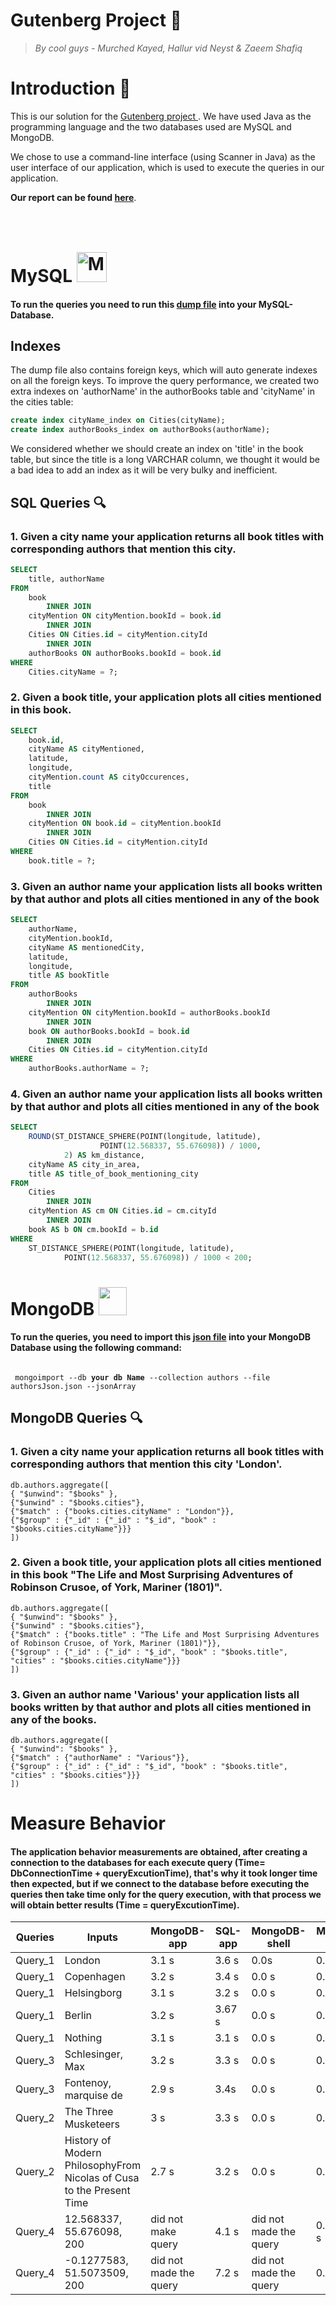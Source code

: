 # Gutenberg Project <g-emoji class="g-emoji" alias="book" fallback-src="https://github.githubassets.com/images/icons/emoji/unicode/1f4d6.png">📖</g-emoji>

> _By cool guys - Murched Kayed, Hallur vid Neyst & Zaeem Shafiq_

<h1>Introduction <g-emoji class="g-emoji" alias="memo" fallback-src="https://github.githubassets.com/images/icons/emoji/unicode/1f4dd.png">📝</g-emoji></h1>

<p>This is our solution for the <a href="https://github.com/datsoftlyngby/soft2019spring-databases/tree/master/Exam"> Gutenberg project </a>. We have used Java as the programming language and the two databases used are MySQL and MongoDB.
</p>
<p>We chose to use a command-line interface (using Scanner in Java) as the user interface of our application, which is used to execute the queries in our application.</p>

<Strong>Our report can be found <a href="https://github.com/Hallur20/GutenbergDatabaseExamProject/blob/master/Gutenberg%20rapport.pdf">here</a></strong>.

<h1>MySQL <img src="http://icons.iconarchive.com/icons/papirus-team/papirus-apps/48/mysql-workbench-icon.png" style="margin-top:40px;" title="Mysql-workbench" alt="Mysql-workbench icon" width="48" height="48"></h1>

<h4>To run the queries you need to run this <a href="https://github.com/Hallur20/GutenbergDatabaseExamProject/blob/master/Dump20190530.sql">dump file</a> into your MySQL-Database.</h4>

<h2>Indexes</h2>

<p>The dump file also contains foreign keys, which will auto generate indexes on all the foreign keys.
To improve the query performance, we created two extra indexes on 'authorName' in the authorBooks table and 'cityName' in the cities table:
</p>

```sql
create index cityName_index on Cities(cityName);
create index authorBooks_index on authorBooks(authorName);
```

<p>We considered whether we should create an index on 'title' in the book table, but since the title is a long VARCHAR column, we thought it would be a bad idea to add an index as it will be very bulky and inefficient.</p>

<h2>SQL Queries <g-emoji class="g-emoji" alias="mag" fallback-src="https://github.githubassets.com/images/icons/emoji/unicode/1f50d.png">🔍</g-emoji></h2>

<h3>1. Given a city name your application returns all book titles with corresponding authors that mention this city.</h3>

```sql
SELECT 
    title, authorName
FROM
    book
        INNER JOIN
    cityMention ON cityMention.bookId = book.id
        INNER JOIN
    Cities ON Cities.id = cityMention.cityId
        INNER JOIN
    authorBooks ON authorBooks.bookId = book.id
WHERE
    Cities.cityName = ?;
```
<h3>2. Given a book title, your application plots all cities mentioned in this book.</h3>

```sql
SELECT 
    book.id,
    cityName AS cityMentioned,
    latitude,
    longitude,
    cityMention.count AS cityOccurences,
    title
FROM
    book
        INNER JOIN
    cityMention ON book.id = cityMention.bookId
        INNER JOIN
    Cities ON Cities.id = cityMention.cityId
WHERE
    book.title = ?;
```

<h3>3. Given an author name your application lists all books written by that author and plots all cities mentioned in any of the book</h3>

```sql
SELECT 
    authorName,
    cityMention.bookId,
    cityName AS mentionedCity,
    latitude,
    longitude,
    title AS bookTitle
FROM
    authorBooks
        INNER JOIN
    cityMention ON cityMention.bookId = authorBooks.bookId
        INNER JOIN
    book ON authorBooks.bookId = book.id
        INNER JOIN
    Cities ON Cities.id = cityMention.cityId
WHERE
    authorBooks.authorName = ?;
```
<h3>4. Given an author name your application lists all books written by that author and plots all cities mentioned in any of the book</h3>

```sql
SELECT 
    ROUND(ST_DISTANCE_SPHERE(POINT(longitude, latitude),
                    POINT(12.568337, 55.676098)) / 1000,
            2) AS km_distance,
    cityName AS city_in_area,
    title AS title_of_book_mentioning_city
FROM
    Cities
        INNER JOIN
    cityMention AS cm ON Cities.id = cm.cityId
        INNER JOIN
    book AS b ON cm.bookId = b.id
WHERE
    ST_DISTANCE_SPHERE(POINT(longitude, latitude),
            POINT(12.568337, 55.676098)) / 1000 < 200;
```

<h1>MongoDB <img style="-webkit-user-select: none;" src="https://sitejerk.com/images/mongodb-png-10.png" width="45" height="45"></h1>

<h4>To run the queries, you need to import this <a href="https://github.com/Hallur20/GutenbergDatabaseExamProject/blob/master/authorsJson.json">json file</a> into your MongoDB Database using the following command:</h4>

<code>
 mongoimport --db <strong>your db Name</strong> --collection authors --file authorsJson.json --jsonArray
</code>

<h2>MongoDB Queries <g-emoji class="g-emoji" alias="mag" fallback-src="https://github.githubassets.com/images/icons/emoji/unicode/1f50d.png">🔍</g-emoji></h2>

<h3>1. Given a city name your application returns all book titles with corresponding authors that mention this city 'London'.</h3>

```mongo
db.authors.aggregate([
{ "$unwind": "$books" },
{"$unwind" : "$books.cities"},
{"$match" : {"books.cities.cityName" : "London"}},
{"$group" : {"_id" : {"_id" : "$_id", "book" : "$books.cities.cityName"}}}
])
```

<h3>2. Given a book title, your application plots all cities mentioned in this book "The Life and Most Surprising Adventures of Robinson Crusoe, of York, Mariner (1801)".</h3>

```mongo
db.authors.aggregate([
{ "$unwind": "$books" },
{"$unwind" : "$books.cities"},
{"$match" : {"books.title" : "The Life and Most Surprising Adventures of Robinson Crusoe, of York, Mariner (1801)"}},
{"$group" : {"_id" : {"_id" : "$_id", "book" : "$books.title", "cities" : "$books.cities.cityName"}}}
])
```

<h3>3. Given an author name 'Various' your application lists all books written by that author and plots all cities mentioned in any of the books.</h3>

```mongo
db.authors.aggregate([
{ "$unwind": "$books" },
{"$match" : {"authorName" : "Various"}},
{"$group" : {"_id" : {"_id" : "$_id", "book" : "$books.title", "cities" : "$books.cities"}}}
])
```
<h1>Measure Behavior</h1>
<h4>The application behavior measurements are obtained, after creating a connection to the databases for each execute query (Time= DbConnectionTime + queryExcutionTime), that's why it took longer time then expected, but if we connect to the database before executing the queries then take time only for the query execution, with that process we will obtain better results  (Time =  queryExcutionTime).</h4>
 
<table>
<thead>
<tr>
<th>Queries</th>
<th>Inputs</th>
<th>MongoDB-app</th>
<th>SQL-app</th>
<th>MongoDB-shell</th>
<th>MySQL-shell</th>
</tr>
</thead>
<tbody>
<tr>
<td>Query_1</td>
<td>London</td>
<td>3.1 s</td>
<td>3.6 s</td>
<td>0.0s</td>
<td>0.016 s</td>
</tr>
<tr>
<td>Query_1</td>
<td>Copenhagen</td>
<td>3.2 s</td>
<td>3.4 s</td>
<td>0.0 s</td>
<td>0.0 s</td>
</tr>
<tr>
<td>Query_1</td>
<td>Helsingborg</td>
<td>3.1 s</td>
<td>3.2 s</td>
<td>0.0 s</td>
<td>0.0 s</td>
</tr>
<tr>
<td>Query_1</td>
<td>Berlin</td>
<td>3.2 s</td>
<td>3.67 s</td>
<td>0.0 s</td>
<td>0.0 s</td>
</tr>
<tr>
<td>Query_1</td>
<td>Nothing</td>
<td>3.1 s</td>
<td>3.1 s</td>
<td>0.0 s</td>
<td>0.0 s</td>
</tr>
<tr>
<td>Query_3</td>
<td>Schlesinger, Max</td>
<td>3.2 s</td>
<td>3.3 s</td>
<td>0.0 s</td>
<td>0.0 s</td>
</tr>
<tr>
<td>Query_3</td>
<td>Fontenoy, marquise de</td>
<td>2.9 s</td>
<td>3.4s</td>
<td>0.0 s</td>
<td>0.0 s</td>
</tr>

<tr>
<td>Query_2</td>
<td>The Three Musketeers</td>
<td>3 s</td>
<td>3.3 s</td>
<td>0.0 s</td>
<td>0.0 s</td>
</tr>
<tr>
<td>Query_2</td>
<td>History of Modern PhilosophyFrom Nicolas of Cusa to the Present Time</td>
<td>2.7 s</td>
<td>3.2 s</td>
<td>0.0 s</td>
<td>0.0 s</td>
</tr>

<tr>
<td>Query_4</td>
<td>12.568337, 55.676098, 200</td>
<td>did not make query</td>
<td>4.1 s</td>
<td>did not made the query</td>
<td>0.0593 s</td>
</tr>
<tr>
<td>Query_4</td>
<td>-0.1277583, 51.5073509, 200</td>
<td>did not made the query</td>
<td>7.2 s</td>
<td>did not made the query</td>
<td>0.078 s</td>
</tr>
</tbody>
</table>
